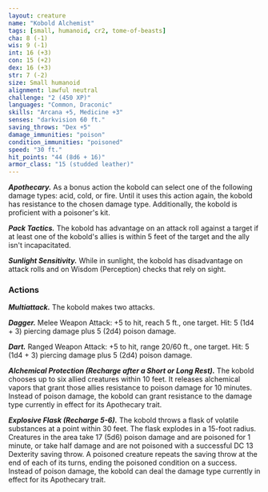 ```yaml
---
layout: creature
name: "Kobold Alchemist"
tags: [small, humanoid, cr2, tome-of-beasts]
cha: 8 (-1)
wis: 9 (-1)
int: 16 (+3)
con: 15 (+2)
dex: 16 (+3)
str: 7 (-2)
size: Small humanoid
alignment: lawful neutral
challenge: "2 (450 XP)"
languages: "Common, Draconic"
skills: "Arcana +5, Medicine +3"
senses: "darkvision 60 ft."
saving_throws: "Dex +5"
damage_immunities: "poison"
condition_immunities: "poisoned"
speed: "30 ft."
hit_points: "44 (8d6 + 16)"
armor_class: "15 (studded leather)"
---
```


***Apothecary.*** As a bonus action the kobold can select one of the following damage types: acid, cold, or fire. Until it uses this action again, the kobold has resistance to the chosen damage type. Additionally, the kobold is proficient with a poisoner's kit.

***Pack Tactics.*** The kobold has advantage on an attack roll against a target if at least one of the kobold's allies is within 5 feet of the target and the ally isn't incapacitated.

***Sunlight Sensitivity.*** While in sunlight, the kobold has disadvantage on attack rolls and on Wisdom (Perception) checks that rely on sight.

### Actions

***Multiattack.*** The kobold makes two attacks.

***Dagger.*** Melee Weapon Attack: +5 to hit, reach 5 ft., one target. Hit: 5 (1d4 + 3) piercing damage plus 5 (2d4) poison damage.

***Dart.*** Ranged Weapon Attack: +5 to hit, range 20/60 ft., one target. Hit: 5 (1d4 + 3) piercing damage plus 5 (2d4) poison damage.

***Alchemical Protection (Recharge after a Short or Long Rest).*** The kobold chooses up to six allied creatures within 10 feet. It releases alchemical vapors that grant those allies resistance to poison damage for 10 minutes. Instead of poison damage, the kobold can grant resistance to the damage type currently in effect for its Apothecary trait.

***Explosive Flask (Recharge 5-6).*** The kobold throws a flask of volatile substances at a point within 30 feet. The flask explodes in a 15-foot radius. Creatures in the area take 17 (5d6) poison damage and are poisoned for 1 minute, or take half damage and are not poisoned with a successful DC 13 Dexterity saving throw. A poisoned creature repeats the saving throw at the end of each of its turns, ending the poisoned condition on a success. Instead of poison damage, the kobold can deal the damage type currently in effect for its Apothecary trait.


